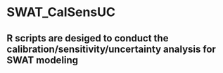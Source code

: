 # SWAT_CalSensUC

## R scripts are desiged to conduct the calibration/sensitivity/uncertainty analysis for SWAT modeling
